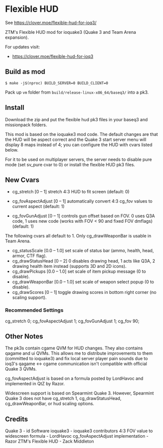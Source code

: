 # Flexible HUD

See https://clover.moe/flexible-hud-for-ioq3/

ZTM's Flexible HUD mod for ioquake3 (Quake 3 and Team Arena expansion).

For updates visit:

  * https://clover.moe/flexible-hud-for-ioq3

## Build as mod

`$ make -j$(nproc) BUILD_SERVER=0 BUILD_CLIENT=0`

Pack up `vm` folder from `build/release-linux-x86_64/baseq3/` into a pk3.

## Install

Download the zip and put the flexible hud pk3 files in your baseq3 and
missionpack folders.

This mod is based on the ioquake3 mod code. The default changes are that
the HUD will be aspect correct and the Quake 3 start server menu will
display 8 maps instead of 4; you can configure the HUD with cvars listed below.

For it to be used on multiplayer servers, the server needs to disable
pure mode (set sv_pure cvar to 0) or install the flexible HUD pk3 files.


## New Cvars

* cg_stretch [0 – 1] stretch 4:3 HUD to fit screen (default: 0)

* cg_fovAspectAdjust [0 – 1] automatically convert 4:3 cg_fov values to current aspect (default: 1)
* cg_fovGunAdjust [0 – 1] controls gun offset based on FOV. 0 uses Q3A code, 1 uses new code (works with FOV < 90 and fixed FOV dmflags) (default: 1)

The following cvars all default to 1. Only cg_drawWeaponBar is usable in Team Arena.

* cg_statusScale [0.0 – 1.0] set scale of status bar (ammo, health, head, armor, CTF flag).
* cg_drawStatusHead [0 – 2] 0 disables drawing head, 1 acts like Q3A, 2 drawing health item instead (supports 3D and 2D icons).
* cg_drawPickups [0.0 – 1.0] set scale of item pickup message (0 to disable).
* cg_drawWeaponBar [0.0 – 1.0] set scale of weapon select popup (0 to disable).
* cg_drawScores [0 – 1] toggle drawing scores in bottom right corner (no scaling support).

### Recommended Settings

cg_stretch 0; cg_fovAspectAdjust 1; cg_fovGunAdjust 1; cg_fov 90;


## Other Notes

The pk3s contain cgame QVM for HUD changes. They also contains qagame and
ui QVMs. This allows me to distribute improvements to them (committed to
ioquake3) and fix local server player pain sounds due to ioq3's qagame <-> cgame
communication isn't compatible with official Quake 3 QVMs.

cg_fovAspectAdjust is based on a formula posted by LordHavoc and
implemented in QtZ by Razor.

Widescreen support is based on Spearmint Quake 3. However, Spearmint
Quake 3 does not have cg_stretch 1, cg_drawStatusHead, cg_drawWeaponBar,
or hud scaling options.


## Credits

Quake 3 - id Software
ioquake3 - ioquake3 contributors
4:3 FOV value to widescreen formula - LordHavoc
cg_fovAspectAdjust implementation - Razor
ZTM's Flexible HUD - Zack Middleton
